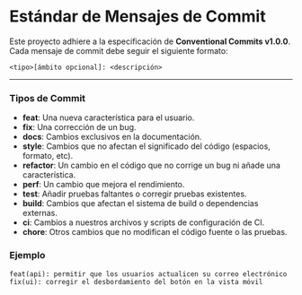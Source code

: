 # Estándar de Mensajes de Commit

Este proyecto adhiere a la especificación de **Conventional Commits v1.0.0**. Cada mensaje de commit debe seguir el siguiente formato:

`<tipo>[ámbito opcional]: <descripción>`

---

### Tipos de Commit

* **feat**: Una nueva característica para el usuario.
* **fix**: Una corrección de un bug.
* **docs**: Cambios exclusivos en la documentación.
* **style**: Cambios que no afectan el significado del código (espacios, formato, etc).
* **refactor**: Un cambio en el código que no corrige un bug ni añade una característica.
* **perf**: Un cambio que mejora el rendimiento.
* **test**: Añadir pruebas faltantes o corregir pruebas existentes.
* **build**: Cambios que afectan el sistema de build o dependencias externas.
* **ci**: Cambios a nuestros archivos y scripts de configuración de CI.
* **chore**: Otros cambios que no modifican el código fuente o las pruebas.

### Ejemplo

`feat(api): permitir que los usuarios actualicen su correo electrónico`
`fix(ui): corregir el desbordamiento del botón en la vista móvil`

